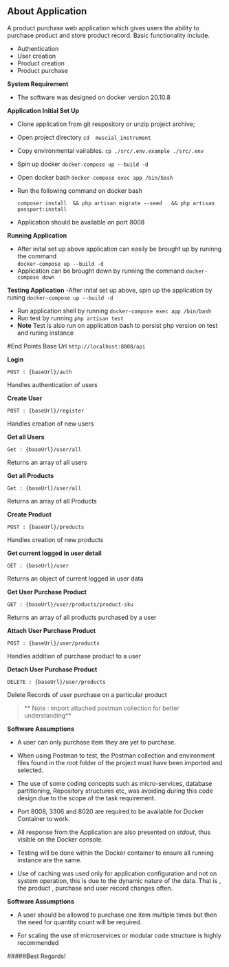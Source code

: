
## About Application
A product purchase web application which gives users the ability to purchase product and store product record. Basic functionality include.

- Authentication
- User creation
- Product creation
- Product purchase 

**System Requirement**
- The software was designed on docker version 20.10.8

**Application Initial Set Up**
- Clone application from git respository or unzip project archive;
- Open  project directory  `cd  muscial_instrument  `
- Copy environmental vairables. `cp ./src/.env.example ./src/.env`
- Spin up docker    `docker-compose up --build -d`
- Open docker bash  `docker-compose exec app /bin/bash`
- Run the following command on docker bash

  `composer install  && php artisan migrate --seed   && php artisan passport:install`
  
- Application should be available on  port 8008

**Running Application**
- After inital set up above application can easily be brought up by runinng the command   
`docker-compose up --build -d`
- Application can be brought down by running the command  `docker-compose down `

**Testing  Application**
-After inital set up above, spin up the application by runing `docker-compose up --build -d`
- Run application shell by running    `docker-compose exec app /bin/bash`
- Run test by running  `php artisan test`
- **Note**  Test is also run on application bash to persist php version on test and runing instance 

#End Points
Base Url `http://localhost:8008/api`

**Login**  

`POST : {baseUrl}/auth`

Handles authentication of users

**Create User**  

`POST : {baseUrl}/register`

Handles creation of new users

**Get all Users**  

`Get : {baseUrl}/user/all`

Returns an array of all users

**Get all Products**  

`Get : {baseUrl}/user/all`

Returns an array of all Products

**Create Product**  

`POST : {baseUrl}/products`

Handles creation of new products 

**Get current  logged in user detail**  

`GET : {baseUrl}/user`

Returns an object of current logged in user data

**Get User Purchase Product**  

`GET : {baseUrl}/user/products/product-sku`

Returns an array of all products purchased by a user


**Attach User Purchase Product**  

`POST : {baseUrl}/user/products`

Handles addition of purchase product to a user

**Detach User Purchase Product**  

`DELETE : {baseUrl}/user/products`

Delete Records of user purchase on a particular product


> ** Note :  import attached postman collection for better understanding**


**Software Assumptions**
- A user can only purchase item they are yet to purchase.

- When using Postman to test, the Postman collection and environment files found in the root folder of the  project must have been imported and selected.

- The use of some coding concepts such as micro-services, database partitioning, Repository structures etc, was avoiding during this code design due to the scope of the task requirement.

- Port 8008, 3306 and 8020 are required to be available for Docker Container to work.

- All response from the Application are also presented on *stdout*, thus visible on the Docker console.

- Testing will be done within the Docker container to ensure all running instance are the same.

- Use of caching was used only for application configuration and not on system operation, this is due to the dynamic nature of the data. That is , the product , purchase and user record changes often.

**Software Assumptions**
- A user should be allowed to purchase one item multiple times but then the need for quantity count will be required.

- For scaling the use of microservices or modular code structure is highly recommended

#####Best  Regards!



